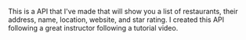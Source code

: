 This is a API that I've made that will show you a list of restaurants, their address, name, location, website, and star rating. I created this API following a great instructor following a tutorial video.